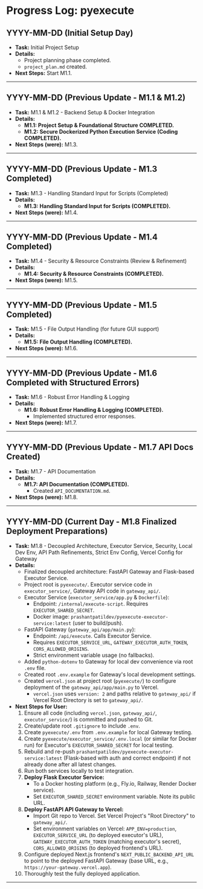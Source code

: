 # Progress Log: pyexecute

## YYYY-MM-DD (Initial Setup Day)

*   **Task:** Initial Project Setup
*   **Details:**
    *   Project planning phase completed.
    *   `project_plan.md` created.
*   **Next Steps:** Start M1.1.

---
## YYYY-MM-DD (Previous Update - M1.1 & M1.2)

*   **Task:** M1.1 & M1.2 - Backend Setup & Docker Integration
*   **Details:**
    *   **M1.1: Project Setup & Foundational Structure COMPLETED.**
    *   **M1.2: Secure Dockerized Python Execution Service (Coding COMPLETED).**
*   **Next Steps (were):** M1.3.

---
## YYYY-MM-DD (Previous Update - M1.3 Completed)

*   **Task:** M1.3 - Handling Standard Input for Scripts (Completed)
*   **Details:**
    *   **M1.3: Handling Standard Input for Scripts (COMPLETED).**
*   **Next Steps (were):** M1.4.

---
## YYYY-MM-DD (Previous Update - M1.4 Completed)

*   **Task:** M1.4 - Security & Resource Constraints (Review & Refinement)
*   **Details:**
    *   **M1.4: Security & Resource Constraints (COMPLETED).**
*   **Next Steps (were):** M1.5.

---
## YYYY-MM-DD (Previous Update - M1.5 Completed)

*   **Task:** M1.5 - File Output Handling (for future GUI support)
*   **Details:**
    *   **M1.5: File Output Handling (COMPLETED).**
*   **Next Steps (were):** M1.6.

---
## YYYY-MM-DD (Previous Update - M1.6 Completed with Structured Errors)

*   **Task:** M1.6 - Robust Error Handling & Logging
*   **Details:**
    *   **M1.6: Robust Error Handling & Logging (COMPLETED).**
        *   Implemented structured error responses.
*   **Next Steps (were):** M1.7.

---
## YYYY-MM-DD (Previous Update - M1.7 API Docs Created)

*   **Task:** M1.7 - API Documentation
*   **Details:**
    *   **M1.7: API Documentation (COMPLETED).**
        *   Created `API_DOCUMENTATION.md`.
*   **Next Steps (were):** M1.8.

---
## YYYY-MM-DD (Current Day - M1.8 Finalized Deployment Preparations)

*   **Task:** M1.8 - Decoupled Architecture, Executor Service, Security, Local Dev Env, API Path Refinements, Strict Env Config, Vercel Config for Gateway
*   **Details:**
    *   Finalized decoupled architecture: FastAPI Gateway and Flask-based Executor Service.
    *   Project root is `pyexecute/`. Executor service code in `executor_service/`, Gateway API code in `gateway_api/`.
    *   Executor Service (`executor_service/app.py` & `Dockerfile`):
        *   Endpoint: `/internal/execute-script`. Requires `EXECUTOR_SHARED_SECRET`.
        *   Docker image: `prashantpatildev/pyexecute-executor-service:latest` (user to build/push).
    *   FastAPI Gateway (`gateway_api/app/main.py`):
        *   Endpoint: `/api/execute`. Calls Executor Service.
        *   Requires `EXECUTOR_SERVICE_URL`, `GATEWAY_EXECUTOR_AUTH_TOKEN`, `CORS_ALLOWED_ORIGINS`.
        *   Strict environment variable usage (no fallbacks).
    *   Added `python-dotenv` to Gateway for local dev convenience via root `.env` file.
    *   Created root `.env.example` for Gateway's local development settings.
    *   Created `vercel.json` at project root (`pyexecute/`) to configure deployment of the `gateway_api/app/main.py` to Vercel.
        *   `vercel.json` uses `version: 2` and paths relative to `gateway_api/` if Vercel Root Directory is set to `gateway_api/`.
*   **Next Steps for User:**
    1.  Ensure all code (including `vercel.json`, `gateway_api/`, `executor_service/`) is committed and pushed to Git.
    2.  Create/update root `.gitignore` to include `.env`.
    3.  Create `pyexecute/.env` from `.env.example` for local Gateway testing.
    4.  Create `pyexecute/executor_service/.env.local` (or similar for Docker run) for Executor's `EXECUTOR_SHARED_SECRET` for local testing.
    5.  Rebuild and re-push `prashantpatildev/pyexecute-executor-service:latest` (Flask-based with auth and correct endpoint) if not already done after all latest changes.
    6.  Run both services locally to test integration.
    7.  **Deploy Flask Executor Service:**
        *   To a Docker hosting platform (e.g., Fly.io, Railway, Render Docker service).
        *   Set `EXECUTOR_SHARED_SECRET` environment variable. Note its public URL.
    8.  **Deploy FastAPI API Gateway to Vercel:**
        *   Import Git repo to Vercel. Set Vercel Project's "Root Directory" to `gateway_api/`.
        *   Set environment variables on Vercel: `APP_ENV=production`, `EXECUTOR_SERVICE_URL` (to deployed executor's URL), `GATEWAY_EXECUTOR_AUTH_TOKEN` (matching executor's secret), `CORS_ALLOWED_ORIGINS` (to deployed frontend's URL).
    9.  Configure deployed Next.js frontend's `NEXT_PUBLIC_BACKEND_API_URL` to point to the deployed FastAPI Gateway (base URL, e.g., `https://your-gateway.vercel.app`).
    10. Thoroughly test the fully deployed application.

---